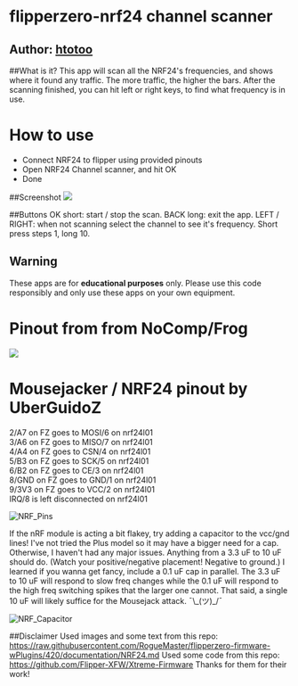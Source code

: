 # flipperzero-nrf24 channel scanner

## Author: [htotoo](https://github.com/htotoo/NRF24ChannelScanner)

##What is it?
This app will scan all the NRF24's frequencies, and shows where it found any traffic. The more traffic, the higher the bars.
After the scanning finished, you can hit left or right keys, to find what frequency is in use.

# How to use
- Connect NRF24 to flipper using provided pinouts
- Open NRF24 Channel scanner, and hit OK
- Done

##Screenshot
<img src="https://raw.githubusercontent.com/htotoo/NRF24ChannelScanner/main/screen1.png">

##Buttons
OK short: start / stop the scan.
BACK long: exit the app.
LEFT / RIGHT: when not scanning select the channel to see it's frequency. Short press steps 1, long 10.

## Warning
These apps are for **educational purposes** only. Please use this code responsibly and only use these apps on your own equipment.


# Pinout from from NoComp/Frog
<img src="https://media.discordapp.net/attachments/937479784726949900/994495234618687509/unknown.png?width=567&height=634">

# Mousejacker / NRF24 pinout by UberGuidoZ
2/A7 on FZ goes to MOSI/6 on nrf24l01<br>
3/A6 on FZ goes to MISO/7 on nrf24l01<br>
4/A4 on FZ goes to CSN/4 on nrf24l01<br>
5/B3 on FZ goes to SCK/5 on nrf24l01<br>
6/B2 on FZ goes to CE/3 on nrf24l01<br>
8/GND on FZ goes to GND/1 on nrf24l01<br>
9/3V3 on FZ goes to VCC/2 on nrf24l01<br>
IRQ/8 is left disconnected on nrf24l01<br>

![NRF_Pins](https://user-images.githubusercontent.com/57457139/178093717-39effd5c-ebe2-4253-b13c-70517d7902f9.png)

If the nRF module is acting a bit flakey, try adding a capacitor to the vcc/gnd lines! 
I've not tried the Plus model so it may have a bigger need for a cap. 
Otherwise, I haven't had any major issues. 
Anything from a 3.3 uF to 10 uF should do. (Watch your positive/negative placement! Negative to ground.) 
I learned if you wanna get fancy, include a 0.1 uF cap in parallel. 
The 3.3 uF to 10 uF will respond to slow freq changes while the 0.1 uF will respond to the high freq switching spikes that the larger one cannot. That said, a single 10 uF will likely suffice for the Mousejack attack. ¯\\\_(ツ)_/¯

![NRF_Capacitor](https://user-images.githubusercontent.com/57457139/178169959-d030f9a6-d2ac-46af-af8b-470ff092c8a7.jpg)

##Disclaimer
Used images and some text from this repo: https://raw.githubusercontent.com/RogueMaster/flipperzero-firmware-wPlugins/420/documentation/NRF24.md
Used some code from this repo: https://github.com/Flipper-XFW/Xtreme-Firmware
Thanks for them for their work!